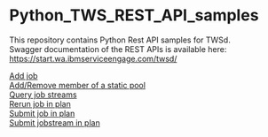 # Python_TWS_REST_API_samples
This repository contains Python Rest API samples for TWSd.  
Swagger documentation of the REST APIs is available here: https://start.wa.ibmserviceengage.com/twsd/

[Add job](https://github.com/WorkloadAutomation/TWS_REST_API_Python_samples/blob/master/python/add_job.py)  
[Add/Remove member of a static pool](https://github.com/WorkloadAutomation/TWS_REST_API_Python_samples/blob/master/python/pool.py)  
[Query job streams](https://github.com/WorkloadAutomation/TWS_REST_API_Python_samples/blob/master/python/queryJS.py)  
[Rerun job in plan](https://github.com/WorkloadAutomation/TWS_REST_API_Python_samples/blob/master/python/rerun.py)  
[Submit job in plan](https://github.com/WorkloadAutomation/TWS_REST_API_Python_samples/blob/master/python/submit_job.py)  
[Submit jobstream in plan](https://github.com/WorkloadAutomation/TWS_REST_API_Python_samples/blob/master/python/submit_jobstream.py)  
